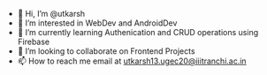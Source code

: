 - 👋 Hi, I’m @utkarsh
- 👀 I’m interested in WebDev and AndroidDev
- 🌱 I’m currently learning Authenication and CRUD operations using Firebase
- 💞️ I’m looking to collaborate on Frontend Projects
- 📫 How to reach me email at utkarsh13.ugec20@iiitranchi.ac.in

<!---
utkarsh0908/utkarsh0908 is a ✨ special ✨ repository because its `README.md` (this file) appears on your GitHub profile.
You can click the Preview link to take a look at your changes.
--->
